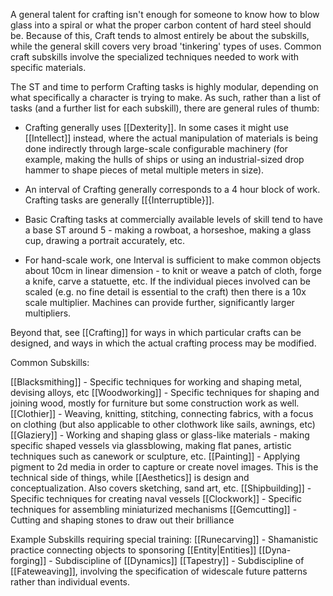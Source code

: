 A general talent for crafting isn't enough for someone to know how to blow glass into a spiral or what the proper carbon content of hard steel should be. Because of this, Craft tends to almost entirely be about the subskills, while the general skill covers very broad 'tinkering' types of uses. Common craft subskills involve the specialized techniques needed to work with specific materials. 

The ST and time to perform Crafting tasks is highly modular, depending on what specifically a character is trying to make. As such, rather than a list of tasks (and a further list for each subskill), there are general rules of thumb:

- Crafting generally uses [[Dexterity]]. In some cases it might use [[Intellect]] instead, where the actual manipulation of materials is being done indirectly through large-scale configurable machinery (for example, making the hulls of ships or using an industrial-sized drop hammer to shape pieces of metal multiple meters in size).

- An interval of Crafting generally corresponds to a 4 hour block of work. Crafting tasks are generally [[{Interruptible}]].

- Basic Crafting tasks at commercially available levels of skill tend to have a base ST around 5 - making a rowboat, a horseshoe, making a glass cup, drawing a portrait accurately, etc. 

- For hand-scale work, one Interval is sufficient to make common objects about 10cm in linear dimension - to knit or weave a patch of cloth, forge a knife, carve a statuette, etc. If the individual pieces involved can be scaled (e.g. no fine detail is essential to the craft) then there is a 10x scale multiplier. Machines can provide further, significantly larger multipliers. 

Beyond that, see [[Crafting]] for ways in which particular crafts can be designed, and ways in which the actual crafting process may be modified.

Common Subskills:

[[Blacksmithing]] - Specific techniques for working and shaping metal, devising alloys, etc
[[Woodworking]] - Specific techniques for shaping and joining wood, mostly for furniture but some construction work as well.
[[Clothier]] - Weaving, knitting, stitching, connecting fabrics, with a focus on clothing (but also applicable to other clothwork like sails, awnings, etc)
[[Glaziery]] - Working and shaping glass or glass-like materials - making specific shaped vessels via glassblowing, making flat panes, artistic techniques such as canework or sculpture, etc.
[[Painting]] - Applying pigment to 2d media in order to capture or create novel images. This is the technical side of things, while [[Aesthetics]] is design and conceptualization. Also covers sketching, sand art, etc.
[[Shipbuilding]] - Specific techniques for creating naval vessels
[[Clockwork]] - Specific techniques for assembling miniaturized mechanisms
[[Gemcutting]] - Cutting and shaping stones to draw out their brilliance

Example Subskills requiring special training:
[[Runecarving]] - Shamanistic practice connecting objects to sponsoring [[Entity|Entities]]
[[Dyna-forging]] - Subdiscipline of [[Dynamics]]
[[Tapestry]] - Subdiscipline of [[Fateweaving]], involving the specification of widescale future patterns rather than individual events.
